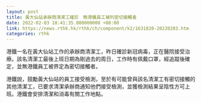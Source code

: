 ```yaml
---
layout: post
title: 黃大仙站承辦商清潔工確診　無港鐵員工被列密切接觸者
date: 2022-02-03 18:41:35.000000000 +08:00
link: https://news.rthk.hk/rthk/ch/component/k2/1631820-20220203.htm
categories: rthk
---
```


港鐵一名在黃大仙站工作的承辦商清潔工，昨日確診新冠病毒，正在醫院接受治療。該名清潔工最後上班日期為剛過去的周日，工作時有佩戴口罩，經追蹤後確定，並無港鐵員工被界定為密切接觸者。

港鐵說，鼓勵黃大仙站的員工接受檢測，至於有可能曾與該名清潔工有密切接觸的其他清潔工，已要求清潔承辦商通知他們接受檢測，並獲檢測結果呈陰性方可上班。港鐵會安排清潔和消毒有關工作地點。
